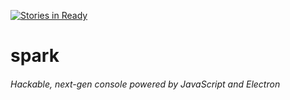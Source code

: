 [![Stories in Ready](https://badge.waffle.io/extr0py/spark.png?label=ready&title=Ready)](https://waffle.io/extr0py/spark)
# spark
###### Hackable, next-gen console powered by JavaScript and Electron
